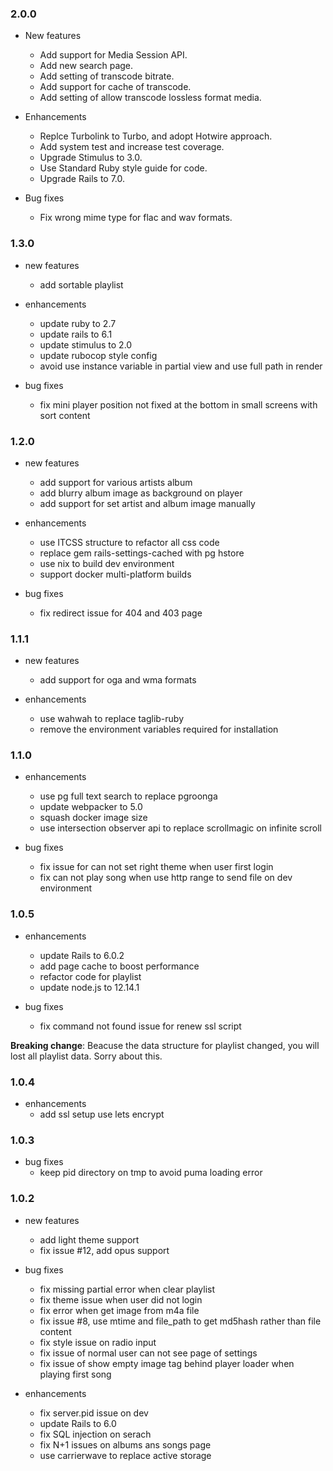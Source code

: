 ### 2.0.0
  - New features
    - Add support for Media Session API.
    - Add new search page.
    - Add setting of transcode bitrate.
    - Add support for cache of transcode.
    - Add setting of allow transcode lossless format media.

  - Enhancements
    - Replce Turbolink to Turbo, and adopt Hotwire approach.
    - Add system test and increase test coverage.
    - Upgrade Stimulus to 3.0.
    - Use Standard Ruby style guide for code.
    - Upgrade Rails to 7.0.

  - Bug fixes
    - Fix wrong mime type for flac and wav formats.

### 1.3.0
  - new features
    - add sortable playlist

  - enhancements
    - update ruby to 2.7
    - update rails to 6.1
    - update stimulus to 2.0
    - update rubocop style config
    - avoid use instance variable in partial view and use full path in render

  - bug fixes
    - fix mini player position not fixed at the bottom in small screens with sort content

### 1.2.0
  - new features
    - add support for various artists album
    - add blurry album image as background on player
    - add support for set artist and album image manually

  - enhancements
    - use ITCSS structure to refactor all css code
    - replace gem rails-settings-cached with pg hstore
    - use nix to build dev environment
    - support docker multi-platform builds

  - bug fixes
    - fix redirect issue for 404 and 403 page

### 1.1.1
  - new features
    - add support for oga and wma formats 

  - enhancements
    - use wahwah to replace taglib-ruby
    - remove the environment variables required for installation 
  
### 1.1.0
  - enhancements
    - use pg full text search to replace pgroonga
    - update webpacker to 5.0
    - squash docker image size
    - use intersection observer api to replace scrollmagic on infinite scroll

  - bug fixes
    - fix issue for can not set right theme when user first login 
    - fix can not play song when use http range to send file on dev environment


### 1.0.5
  - enhancements
    - update Rails to 6.0.2
    - add page cache to boost performance 
    - refactor code for playlist
    - update node.js to 12.14.1

  - bug fixes
    - fix command not found issue for renew ssl script


**Breaking change**: Beacuse the data structure for playlist changed, you will lost all playlist data. Sorry about this.

### 1.0.4

- enhancements
  - add ssl setup use lets encrypt 

### 1.0.3

- bug fixes
  - keep pid directory on tmp to avoid puma loading error

### 1.0.2

- new features
  - add light theme support
  - fix issue #12, add opus support

- bug fixes
  - fix missing partial error when clear playlist
  - fix theme issue when user did not login
  - fix error when get image from m4a file
  - fix issue #8, use mtime and file_path to get md5hash rather than file content
  - fix style issue on radio input
  - fix issue of normal user can not see page of settings
  - fix issue of show empty image tag behind player loader when playing first song

- enhancements
  - fix server.pid issue on dev
  - update Rails to 6.0
  - fix SQL injection on serach
  - fix N+1 issues on albums ans songs page
  - use carrierwave to replace active storage
